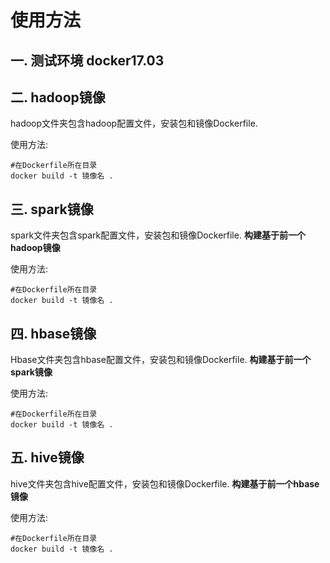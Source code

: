 ﻿# 使用方法

## 一. 测试环境 docker17.03

## 二. hadoop镜像
hadoop文件夹包含hadoop配置文件，安装包和镜像Dockerfile.

使用方法:  
```
#在Dockerfile所在目录  
docker build -t 镜像名 .
```

## 三. spark镜像
spark文件夹包含spark配置文件，安装包和镜像Dockerfile.
**构建基于前一个hadoop镜像**

使用方法:  
```
#在Dockerfile所在目录  
docker build -t 镜像名 .
```

## 四. hbase镜像
Hbase文件夹包含hbase配置文件，安装包和镜像Dockerfile.
**构建基于前一个spark镜像**

使用方法:  
```
#在Dockerfile所在目录  
docker build -t 镜像名 .
```

## 五. hive镜像
hive文件夹包含hive配置文件，安装包和镜像Dockerfile.
**构建基于前一个hbase镜像**

使用方法:  
```
#在Dockerfile所在目录  
docker build -t 镜像名 .
```


